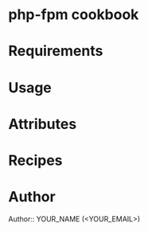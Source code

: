 # php-fpm cookbook

# Requirements

# Usage

# Attributes

# Recipes

# Author

Author:: YOUR_NAME (<YOUR_EMAIL>)
